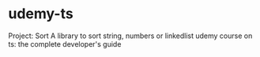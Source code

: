 # udemy-ts
Project: Sort
A library to sort string, numbers or linkedlist
udemy course on ts: the complete developer's guide